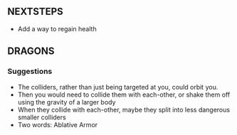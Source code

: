 NEXTSTEPS
---------

 - Add a way to regain health

DRAGONS
-------

### Suggestions
 - The colliders, rather than just being targeted at you, could orbit you.
 - Then you would need to collide them with each-other, or shake them off
   using the gravity of a larger body
 - When they collide with each-other, maybe they split into less dangerous smaller colliders
 - Two words: Ablative Armor
